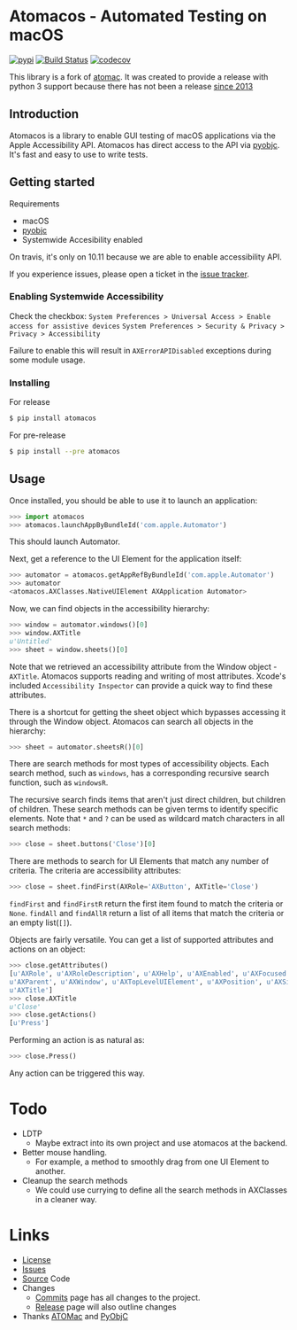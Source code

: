 # Atomacos - Automated Testing on macOS
[![pypi](https://img.shields.io/pypi/v/atomacos.svg?style=flat-square)](https://pypi.org/project/atomacos/)
[![Build Status](https://img.shields.io/travis/daveenguyen/atomacos.svg?style=flat-square)](https://travis-ci.org/daveenguyen/atomacos)
[![codecov](https://img.shields.io/codecov/c/github/daveenguyen/atomacos.svg?style=flat-square)](https://codecov.io/gh/daveenguyen/atomacos/)

This library is a fork of [atomac].
It was created to provide a release with python 3 support because
there has not been a release [since 2013](https://github.com/pyatom/pyatom/releases)


## Introduction
Atomacos is a library to enable GUI testing of macOS applications via the Apple Accessibility API.
Atomacos has direct access to the API via [pyobjc]. It's fast and easy to use to write tests.


## Getting started
Requirements
- macOS
- [pyobjc]
- Systemwide Accesibility enabled

On travis, it's only on 10.11 because we are able to enable accessibility API.

If you experience issues, please open a ticket in the [issue tracker][issues].

### Enabling Systemwide Accessibility
Check the checkbox:
`System Preferences > Universal Access > Enable access for assistive devices`
`System Preferences > Security & Privacy > Privacy > Accessibility`

Failure to enable this will result in `AXErrorAPIDisabled` exceptions during some module usage.


### Installing

For release
```bash
$ pip install atomacos
```

For pre-release
```bash
$ pip install --pre atomacos
```


## Usage
Once installed, you should be able to use it to launch an application:

```python
>>> import atomacos
>>> atomacos.launchAppByBundleId('com.apple.Automator')
```

This should launch Automator.


Next, get a reference to the UI Element for the application itself:

```python
>>> automator = atomacos.getAppRefByBundleId('com.apple.Automator')
>>> automator
<atomacos.AXClasses.NativeUIElement AXApplication Automator>
```


Now, we can find objects in the accessibility hierarchy:

```python
>>> window = automator.windows()[0]
>>> window.AXTitle
u'Untitled'
>>> sheet = window.sheets()[0]
```

Note that we retrieved an accessibility attribute from the Window object - `AXTitle`.
Atomacos supports reading and writing of most attributes.
Xcode's included `Accessibility Inspector` can provide a quick way to find these attributes.


There is a shortcut for getting the sheet object which
bypasses accessing it through the Window object.
Atomacos can search all objects in the hierarchy:

```python
>>> sheet = automator.sheetsR()[0]
```


There are search methods for most types of accessibility objects.
Each search method, such as `windows`,
has a corresponding recursive search function, such as `windowsR`.

The recursive search finds items that aren't just direct children, but children of children.
These search methods can be given terms to identify specific elements.
Note that `*` and `?` can be used as wildcard match characters in all search methods:

```python
>>> close = sheet.buttons('Close')[0]
```


There are methods to search for UI Elements that match any number of criteria.
The criteria are accessibility attributes:

```python
>>> close = sheet.findFirst(AXRole='AXButton', AXTitle='Close')
```

`findFirst` and `findFirstR` return the first item found to match the criteria or `None`.
`findAll` and `findAllR` return a list of all items that match the criteria or an empty list(`[]`).


Objects are fairly versatile.
You can get a list of supported attributes and actions on an object:

```python
>>> close.getAttributes()
[u'AXRole', u'AXRoleDescription', u'AXHelp', u'AXEnabled', u'AXFocused',
u'AXParent', u'AXWindow', u'AXTopLevelUIElement', u'AXPosition', u'AXSize',
u'AXTitle']
>>> close.AXTitle
u'Close'
>>> close.getActions()
[u'Press']
```


Performing an action is as natural as:

```python
>>> close.Press()
```

Any action can be triggered this way.



# Todo
- LDTP
    - Maybe extract into its own project and use atomacos at the backend.
- Better mouse handling.
    - For example, a method to smoothly drag from one UI Element to another.
- Cleanup the search methods
    - We could use currying to define all the search methods in AXClasses in a cleaner way.


# Links
- [License]
- [Issues]
- [Source] Code
- Changes
    - [Commits] page has all changes to the project.
    - [Release] page will also outline changes
- Thanks [ATOMac] and [PyObjC]


[source]:  https://github.com/daveenguyen/atomacos
[release]: https://github.com/daveenguyen/atomacos/releases
[commits]: https://github.com/daveenguyen/atomacos/commits
[license]: https://github.com/daveenguyen/atomacos/blob/master/LICENSE
[issues]:  https://github.com/daveenguyen/atomacos/issues
[atomac]:  https://github.com/pyatom/pyatom
[pyobjc]:  https://bitbucket.org/ronaldoussoren/pyobjc
